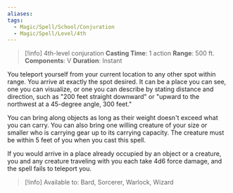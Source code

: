 ```yaml
---
aliases: 
tags:
  - Magic/Spell/School/Conjuration
  - Magic/Spell/Level/4th
---
```

>[!info]
>4th-level conjuration
>**Casting Time**: 1 action
>**Range**: 500 ft.
>**Components**: V
>**Duration**: Instant

You teleport yourself from your current location to any other spot within range. You arrive at exactly the spot desired. It can be a place you can see, one you can visualize, or one you can describe by stating distance and direction, such as "200 feet straight downward" or "upward to the northwest at a 45-degree angle, 300 feet."

You can bring along objects as long as their weight doesn't exceed what you can carry. You can also bring one willing creature of your size or smaller who is carrying gear up to its carrying capacity. The creature must be within 5 feet of you when you cast this spell.

If you would arrive in a place already occupied by an object or a creature, you and any creature traveling with you each take 4d6 force damage, and the spell fails to teleport you.

>[!info] Available to:
>Bard, Sorcerer, Warlock, Wizard